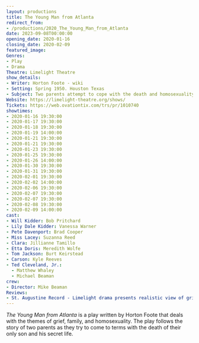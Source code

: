 ```yaml
---
layout: productions
title: The Young Man from Atlanta
redirect_from:
- /productions/2020_The_Young_Man_from_Atlanta
date: 2023-09-08T00:00:00
opening_date: 2020-01-16
closing_date: 2020-02-09
featured_image:
Genres: 
- Play
- Drama
Theatre: Limelight Theatre
show_details: 
- Writer: Horton Foote - wiki
- Setting: Spring 1950. Houston Texas
- Subject: Two parents attempt to cope with the death and homosexuality of their only son
Website: https://limelight-theatre.org/shows/
Tickets: https://web.ovationtix.com/trs/pr/1010740
showtimes:
- 2020-01-16 19:30:00
- 2020-01-17 19:30:00
- 2020-01-18 19:30:00
- 2020-01-19 14:00:00
- 2020-01-21 19:30:00
- 2020-01-21 19:30:00
- 2020-01-23 19:30:00
- 2020-01-25 19:30:00
- 2020-01-26 14:00:00
- 2020-01-30 19:30:00
- 2020-01-31 19:30:00
- 2020-02-01 19:30:00
- 2020-02-02 14:00:00
- 2020-02-06 19:30:00
- 2020-02-07 19:30:00
- 2020-02-07 19:30:00
- 2020-02-08 19:30:00
- 2020-02-09 14:00:00
cast:
- Will Kidder: Bob Pritchard
- Lily Dale Kidder: Vanessa Warner
- Pete Davenport: Brad Cooper
- Miss Lacey: Suzanna Reed
- Clara: Jillianne Tamillo
- Etta Doris: Meredith Wolfe
- Tom Jackson: Burt Keirstead
- Carson: Kyle Reeves
- Ted Cleveland, Jr.:
  - Matthew Whaley
  - Michael Beaman
crew:
- Director: Mike Beaman
Reviews:
- St. Augustine Record - Limelight drama presents realistic view of grief recovery: https://www.staugustine.com/entertainment/20200117/limelight-drama-presents-realistic-view-of-grief-recovery
---
```

*The Young Man from Atlanta* is a play written by Horton Foote that deals with the themes of grief, family, and homosexuality. The play follows the story of two parents as they try to come to terms with the death of their only son and his secret life. 